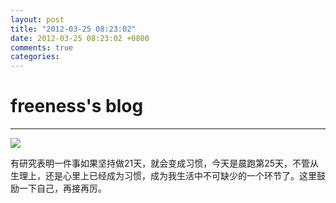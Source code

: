 ```yaml
---
layout: post
title: "2012-03-25 08:23:02"
date: 2012-03-25 08:23:02 +0800
comments: true
categories: 
---
```


# freeness's blog

----------

![](http://okqmqrbgo.bkt.clouddn.com/201203250823021.jpg)

>
有研究表明一件事如果坚持做21天，就会变成习惯，今天是晨跑第25天，不管从生理上，还是心里上已经成为习惯，成为我生活中不可缺少的一个环节了。这里鼓励一下自己，再接再厉。